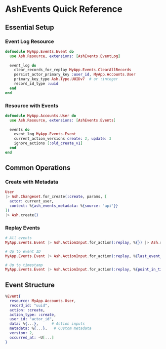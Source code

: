 # AshEvents Quick Reference

## Essential Setup

### Event Log Resource
```elixir
defmodule MyApp.Events.Event do
  use Ash.Resource, extensions: [AshEvents.EventLog]
  
  event_log do
    clear_records_for_replay MyApp.Events.ClearAllRecords
    persist_actor_primary_key :user_id, MyApp.Accounts.User
    primary_key_type Ash.Type.UUIDv7  # or :integer
    record_id_type :uuid
  end
end
```

### Resource with Events
```elixir
defmodule MyApp.Accounts.User do
  use Ash.Resource, extensions: [AshEvents.Events]
  
  events do
    event_log MyApp.Events.Event
    current_action_versions create: 2, update: 3
    ignore_actions [:old_create_v1]
  end
end
```

## Common Operations

### Create with Metadata
```elixir
User
|> Ash.Changeset.for_create(:create, params, [
  actor: current_user,
  context: %{ash_events_metadata: %{source: "api"}}
])
|> Ash.create()
```

### Replay Events
```elixir
# All events
MyApp.Events.Event |> Ash.ActionInput.for_action(:replay, %{}) |> Ash.run_action!()

# Up to event ID
MyApp.Events.Event |> Ash.ActionInput.for_action(:replay, %{last_event_id: 1000}) |> Ash.run_action!()

# Up to timestamp
MyApp.Events.Event |> Ash.ActionInput.for_action(:replay, %{point_in_time: ~U[2023-05-01 00:00:00Z]}) |> Ash.run_action!()
```

## Event Structure
```elixir
%Event{
  resource: MyApp.Accounts.User,
  record_id: "uuid",
  action: :create,
  action_type: :create,
  user_id: "actor_id",
  data: %{...},      # Action inputs
  metadata: %{...},   # Custom metadata
  version: 2,
  occurred_at: ~U[...]
}
```